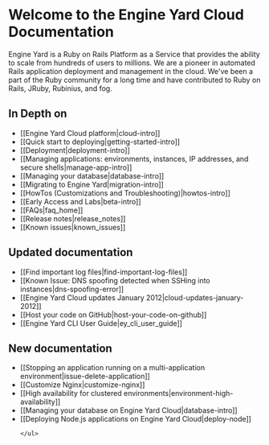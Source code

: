 # Welcome to the Engine Yard Cloud Documentation

Engine Yard is a Ruby on Rails Platform as a Service that provides the ability to scale from hundreds of users to millions. We are a pioneer in automated Rails application deployment and management in the cloud. We've been a part of the Ruby community for a long time and have contributed to Ruby on Rails, JRuby, Rubinius, and fog.

## In Depth on
* [[Engine Yard Cloud platform|cloud-intro]]
* [[Quick start to deploying|getting-started-intro]]
* [[Deployment|deployment-intro]]
* [[Managing applications: environments, instances, IP addresses, and secure shells|manage-app-intro]]
* [[Managing your database|database-intro]]
* [[Migrating to Engine Yard|migration-intro]]
* [[HowTos (Customizations and Troubleshooting)|howtos-intro]]
* [[Early Access and Labs|beta-intro]]
* [[FAQs|faq_home]]
* [[Release notes|release_notes]]
* [[Known issues|known_issues]]

<div class="split">
  <div class="col col-first">
    <h2>Updated documentation</h2>
    <ul>
  	 	<li>
	      [[Find important log files|find-important-log-files]]
	    </li>
	    <li>
  	 	  [[Known Issue: DNS spoofing detected when SSHing into instances|dns-spoofing-error]]
  	 	</li>
     	<li>
		  [[Engine Yard Cloud updates January 2012|cloud-updates-january-2012]]
		</li>	
		<li>
		  [[Host your code on GitHub|host-your-code-on-github]]
		</li>
		<li>
	      [[Engine Yard CLI User Guide|ey_cli_user_guide]]
	    </li>		         	 	
    </ul>   

  </div>
  
  <div class="col col-last">
    <h2>New documentation</h2>
    <ul> 
       <li>
	     [[Stopping an application running on a multi-application environment|issue-delete-application]]
	   </li>
	   <li>
		 [[Customize Nginx|customize-nginx]]
	   </li>  	  
	   <li>
         [[High availability for clustered environments|environment-high-availability]]
       </li>
	   <li>
	     [[Managing your database on Engine Yard Cloud|database-intro]]
	   </li>
       <li>
         [[Deploying Node.js applications on Engine Yard Cloud|deploy-node]]
       </li>
     
     
    </ul>
  </div>
</div>
